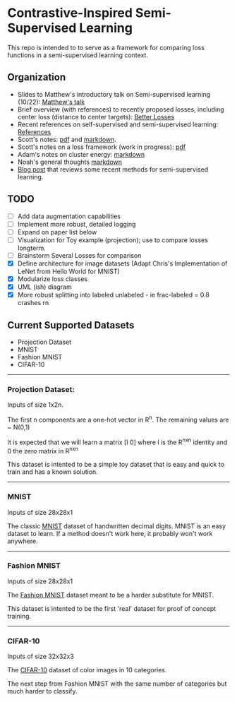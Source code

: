 # Contrastive-Inspired Semi-Supervised Learning

This repo is intended to to serve as a framework for comparing loss functions in a semi-supervised learning context. 

## Organization

- Slides to Matthew's introductory talk on Semi-supervised learning (10/22): [Matthew's talk](https://github.com/oberman-lab/contrastive/blob/master/Research/Matthew's%20Presentation%20SSL%20-%202020-10-12.pdf)
- Brief overview (with references) to recently proposed losses, including center loss (distance to center targets): [Better Losses](https://github.com/oberman-lab/contrastive/blob/master/Research/Better%20Losses.md)
- Recent references on self-supervised and semi-supervised learning: [References](https://github.com/oberman-lab/contrastive/blob/master/Research/References.md)
- Scott's notes: [pdf](https://github.com/oberman-lab/contrastive/blob/master/Research/notes_semi_sup.pdf.pdf) and [markdown](https://github.com/oberman-lab/contrastive/blob/master/Research/reasearch_scott.md).
- Scott's notes on a loss framework (work in progress): [pdf](https://github.com/oberman-lab/contrastive/blob/master/Research/Loss_Framework.pdf)
- Adam's notes on cluster energy: [markdown](https://github.com/oberman-lab/contrastive/blob/master/Research/Cluster%20energy.md)
- Noah's general thoughts [markdown](https://github.com/oberman-lab/contrastive/blob/master/Research/noahnotes.md)
- [Blog post](https://amitness.com/2020/07/semi-supervised-learning/) that reviews some recent methods for semi-supervised learning.

## TODO
 - [ ] Add data augmentation capabilities
 - [ ] Implement more robust, detailed logging
 - [ ] Expand on paper list below
 - [ ] Visualization for Toy example (projection); use to compare losses longterm.
 - [ ] Brainstorm Several Losses for comparison
 - [x] Define architecture for image datasets (Adapt Chris's Implementation of LeNet from Hello World for MNIST)
 - [x] Modularize loss classes
 - [x] UML (ish) diagram
 - [X] More robust splitting into labeled unlabeled - ie frac-labeled = 0.8 crashes rn

## Current Supported Datasets
  - Projection Dataset
  - MNIST
  - Fashion MNIST
  - CIFAR-10
  
  --------------------------------------------------------------------------------
 ### Projection Dataset:
 Inputs of size 1x2n.
 
 The first n components are a one-hot vector in R<sup>n</sup>. The remaining values are ~ N(0,1)
 
 It is expected that we will learn a matrix [I 0] where I is the R<sup>nxn</sup> identity and 0 the zero matrix in R<sup>nxn</sup>
 
 This dataset is intented to be a simple toy dataset that is easy and quick to train and has a known solution. 
 
  --------------------------------------------------------------------------------
 ### MNIST
 Inputs of size 28x28x1
 
 The classic [MNIST](http://yann.lecun.com/exdb/mnist/) dataset of handwritten decimal digits. MNIST is an easy dataset to learn. If a method doesn't work here, it probably won't work anywhere.

 --------------------------------------------------------------------------------
 ### Fashion MNIST
 Inputs of size 28x28x1
 
 The [Fashion MNIST](https://github.com/zalandoresearch/fashion-mnist) dataset meant to be a harder substitute for MNIST.
 
 This dataset is intented to be the first 'real' dataset for proof of concept training. 


 --------------------------------------------------------------------------------
### CIFAR-10
Inputs of size 32x32x3

The [CIFAR-10](https://www.cs.toronto.edu/~kriz/cifar.html) dataset of color images in 10 categories. 

The next step from Fashion MNIST with the same number of categories but much harder to classify.
